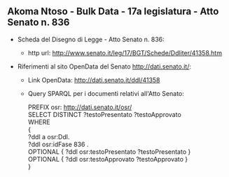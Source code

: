 ## Akoma Ntoso - Bulk Data - 17a legislatura - Atto Senato n. 836 ##

* Scheda del Disegno di Legge - Atto Senato n. 836:
	* http url: http://www.senato.it/leg/17/BGT/Schede/Ddliter/41358.htm

* Riferimenti al sito OpenData del Senato http://dati.senato.it/:
	* Link OpenData: http://dati.senato.it/ddl/41358
	* Query SPARQL per i documenti relativi all'Atto Senato:

        PREFIX osr: <http://dati.senato.it/osr/>  
		SELECT DISTINCT ?testoPresentato ?testoApprovato  
		WHERE  
		{  
		    ?ddl a osr:Ddl.  
		    ?ddl osr:idFase 836 .  
		    OPTIONAL { ?ddl osr:testoPresentato ?testoPresentato }  
		    OPTIONAL { ?ddl osr:testoApprovato ?testoApprovato }  
		}
		